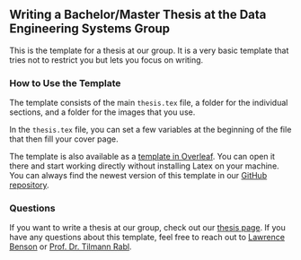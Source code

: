 ## Writing a Bachelor/Master Thesis at the Data Engineering Systems Group

This is the template for a thesis at our group.
It is a very basic template that tries not to restrict you but lets you focus on writing.

### How to Use the Template
The template consists of the main `thesis.tex` file, a folder for the individual sections, and a folder for the images that you use.

In the `thesis.tex` file, you can set a few variables at the beginning of the file that then fill your cover page.

The template is also available as a [template in Overleaf](https://www.overleaf.com/latex/templates/hpides-thesis-template/kjqgzvcsdtsy). 
You can open it there and start working directly without installing Latex on your machine.
You can always find the newest version of this template in our [GitHub repository](https://github.com/hpides/thesis-template).


### Questions
If you want to write a thesis at our group, check out our [thesis page](https://hpi.de/rabl/teaching/master-theses/general-theses-information.html).
If you have any questions about this template, feel free to reach out to [Lawrence Benson](https://hpi.de/rabl/team/lawrence-benson.html) or [Prof. Dr. Tilmann Rabl](https://hpi.de/rabl/team/prof-dr-tilmann-rabl.html).
